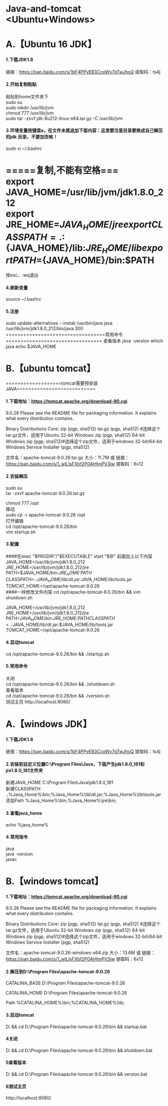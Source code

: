 # Java-and-tomcat  <Ubuntu+Windows>
#  A.【Ubuntu 16 JDK】
#### 1.下载JDK1.8
链接：https://pan.baidu.com/s/1bF4PPvEB3CcpWv7gTwJhoQ 
提取码：ts4j 

#### 2.开始复制粘贴
粘贴到home文件夹下   
sudo su  
sudo mkdir /usr/lib/jvm  
chmod 777 /usr/lib/jvm  
sudo tar -zxvf jdk-8u212-linux-x64.tar.gz -C /usr/lib/jvm  

#### 3.环境变量按键盘a，在文件末尾追加下面内容：这里要注意目录要换成自己解压的jdk 目录，不要加空格！
sudo vi ~/.bashrc



=====复制,不能有空格===  
export JAVA_HOME=/usr/lib/jvm/jdk1.8.0_212  
export JRE_HOME=${JAVA_HOME}/jre  
export CLASSPATH=.:${JAVA_HOME}/lib:${JRE_HOME}/lib  
export PATH=${JAVA_HOME}/bin:$PATH  
===============================================================
按esc，:wq退出

#### 4.刷新变量
source ~/.bashrc  

#### 5.注册  
sudo update-alternatives --install /usr/bin/java java /usr/lib/jvm/jdk1.8.0_212/bin/java 300
==================================常用命令=================================
查看版本
java -version
which java
echo $JAVA_HOME

#  B.【ubuntu tomcat】
===================tomcat需要预安装JAVA===========================
#### 1.下载地址：https://tomcat.apache.org/download-90.cgi

9.0.26
Please see the README file for packaging information. It explains what every distribution contains.

Binary Distributions
Core:
zip (pgp, sha512)
tar.gz (pgp, sha512)  #选择这个tar.gz文件，适用于Ubuntu
32-bit Windows zip (pgp, sha512)
64-bit Windows zip (pgp, sha512)#选择这个zip文件，适用于windows
32-bit/64-bit Windows Service Installer (pgp, sha512)

文件名：apache-tomcat-9.0.26.tar.gz
大小：11.7M
或
链接：https://pan.baidu.com/s/1_wlLlsFXbf2P0AHhnPV3iw 
提取码：6x12 

#### 2.安装解压
sudo su  
tar -zxvf apache-tomcat-9.0.26.tar.gz  

chmod 777 /opt  
移动  
sudo cp -r apache-tomcat-9.0.26   /opt  
打开编辑  
cd /opt/apache-tomcat-9.0.26/bin  
vim startup.sh
#### 3.配置
####在exec "$PRGDIR"/"$EXECUTABLE" start "$@" 前面加上以下内容
JAVA_HOME=/usr/lib/jvm/jdk1.8.0_212  
JRE_HOME=/usr/lib/jvm/jdk1.8.0_212/jre  
PATH=$JAVA_HOME/bin:$JRE_HOME:$PATH  
CLASSPATH=.:$JAVA_HOME/lib/dt.jar:$JAVA_HOME/lib/tools.jar  
TOMCAT_HOME=/opt/apache-tomcat-9.0.26  
####一样修改文件内容
cd /opt/apache-tomcat-9.0.26/bin && vim shutdown.sh  

JAVA_HOME=/usr/lib/jvm/jdk1.8.0_212  
JRE_HOME=/usr/lib/jvm/jdk1.8.0_212/jre  
PATH=$JAVA_HOME/bin:$JRE_HOME:$PATH  
CLASSPATH=.:$JAVA_HOME/lib/dt.jar:$JAVA_HOME/lib/tools.jar  
TOMCAT_HOME=/opt/apache-tomcat-9.0.26  

#### 4.启动tomcat
cd /opt/apache-tomcat-9.0.26/bin && ./startup.sh  
#### 5.常用命令  
关闭  
cd /opt/apache-tomcat-9.0.26/bin && ./shutdown.sh  
查看版本  
cd /opt/apache-tomcat-9.0.26/bin && ./version.sh  
测试主页
http://localhost:8080/  
#  A.【windows JDK】
#### 1.下载JDK1.8
链接：https://pan.baidu.com/s/1bF4PPvEB3CcpWv7gTwJhoQ 
提取码：ts4j 

#### 2.安装到自定义位置C:\Program Files\Java，下面产生jdk1.8.0_181和jre1.8.0_181文件夹
新建JAVA_HOME
C:\Program Files\Java\jdk1.8.0_181  
新建CLASSPATH
.;%Java_Home%\bin;%Java_Home%\lib\dt.jar;%Java_Home%\lib\tools.jar  
添加Path
%Java_Home%\bin;%Java_Home%\jre\bin;  
#### 3.查看java_home
echo %java_home%  
#### 4.常用指令
java  
java -version  
javac  

#  B.【windows tomcat】

#### 1.下载地址：https://tomcat.apache.org/download-90.cgi

9.0.26
Please see the README file for packaging information. It explains what every distribution contains.

Binary Distributions
Core:
zip (pgp, sha512)
tar.gz (pgp, sha512)  #选择这个tar.gz文件，适用于Ubuntu
32-bit Windows zip (pgp, sha512)
64-bit Windows zip (pgp, sha512)#选择这个zip文件，适用于windows
32-bit/64-bit Windows Service Installer (pgp, sha512)

文件名：apache-tomcat-9.0.26-windows-x64.zip
大小：13.6M
或
链接：https://pan.baidu.com/s/1_wlLlsFXbf2P0AHhnPV3iw 
提取码：6x12 

#### 2.解压到D:\Program Files\apache-tomcat-9.0.26  

CATALINA_BASE
D:\Program Files\apache-tomcat-9.0.26  

CATALINA_HOME
D:\Program Files\apache-tomcat-9.0.26  

Path
%CATALINA_HOME%\bin;%CATALINA_HOME%\lib;  

#### 3.启动tomcat
D: && cd D:\Program Files\apache-tomcat-9.0.26\bin && startup.bat  

#### 4关闭
D: && cd D:\Program Files\apache-tomcat-9.0.26\bin && shutdown.bat  

#### 5查看版本
D: && cd D:\Program Files\apache-tomcat-9.0.26\bin && version.bat  

#### 6测试主页
http://localhost:8080/  
